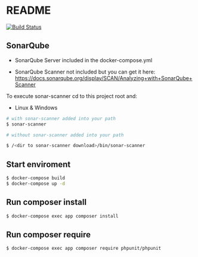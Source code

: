 README
===

[![Build Status](https://travis-ci.org/lluistfc/ddd-blog.svg?branch=master)](https://travis-ci.org/lluistfc/ddd-blog)

## SonarQube

* SonarQube Server included in the docker-compose.yml

* SonarQube Scanner not included but you can get it here: https://docs.sonarqube.org/display/SCAN/Analyzing+with+SonarQube+Scanner

To execute sonar-scanner cd to this project root and:

* Linux & Windows

```bash 
# with sonar-scanner added into your path
$ sonar-scanner

# without sonar-scanner added into your path

$ /<dir to sonar-scanner download>/bin/sonar-scanner
```

## Start enviroment
```bash
$ docker-compose build
$ docker-compose up -d
```

## Run composer install
```bash
$ docker-compose exec app composer install
```

## Run composer require
```bash
$ docker-compose exec app composer require phpunit/phpunit
```